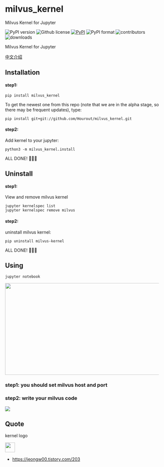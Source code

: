 # milvus_kernel

Milvus Kernel for Jupyter


![PyPI version](https://img.shields.io/pypi/pyversions/milvus_kernel.svg)
![Github license](https://img.shields.io/github/license/Hourout/milvus_kernel.svg)
[![PyPI](https://img.shields.io/pypi/v/mysql_kernel.svg)](https://pypi.python.org/pypi/milvus_kernel)
![PyPI format](https://img.shields.io/pypi/format/milvus_kernel.svg)
![contributors](https://img.shields.io/github/contributors/Hourout/milvus_kernel)
![downloads](https://img.shields.io/pypi/dm/milvus_kernel.svg)

Milvus Kernel for Jupyter

[中文介绍](document/chinese.md)

## Installation

#### step1:
```
pip install milvus_kernel
```

To get the newest one from this repo (note that we are in the alpha stage, so there may be frequent updates), type:

```
pip install git+git://github.com/Hourout/milvus_kernel.git
```

#### step2:
Add kernel to your jupyter:

```
python3 -m milvus_kernel.install
```

ALL DONE! 🎉🎉🎉

## Uninstall

#### step1:

View and remove milvus kernel
```
jupyter kernelspec list
jupyter kernelspec remove milvus
```

#### step2:
uninstall milvus kernel:

```
pip uninstall milvus-kernel
```

ALL DONE! 🎉🎉🎉


## Using

```
jupyter notebook
```
<img src="image/milvus1.png" width = "700" height = "300" />

### step1: you should set milvus host and port

### step2: write your milvus code

![](image/milvus2.png)

## Quote 
kernel logo

<img src="https://img1.daumcdn.net/thumb/R1280x0/?scode=mtistory2&fname=https%3A%2F%2Fk.kakaocdn.net%2Fdn%2FyZrl5%2FbtqwEwV2HHb%2Fd8u9PLWcIxXLJ8BkqvV881%2Fimg.jpg" width = "32" height = "32" />

- https://jeongw00.tistory.com/203
